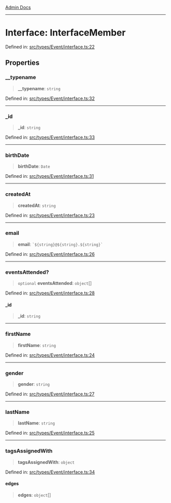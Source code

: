 [Admin Docs](/)

***

# Interface: InterfaceMember

Defined in: [src/types/Event/interface.ts:22](https://github.com/PalisadoesFoundation/talawa-admin/blob/main/src/types/Event/interface.ts#L22)

## Properties

### \_\_typename

> **\_\_typename**: `string`

Defined in: [src/types/Event/interface.ts:32](https://github.com/PalisadoesFoundation/talawa-admin/blob/main/src/types/Event/interface.ts#L32)

***

### \_id

> **\_id**: `string`

Defined in: [src/types/Event/interface.ts:33](https://github.com/PalisadoesFoundation/talawa-admin/blob/main/src/types/Event/interface.ts#L33)

***

### birthDate

> **birthDate**: `Date`

Defined in: [src/types/Event/interface.ts:31](https://github.com/PalisadoesFoundation/talawa-admin/blob/main/src/types/Event/interface.ts#L31)

***

### createdAt

> **createdAt**: `string`

Defined in: [src/types/Event/interface.ts:23](https://github.com/PalisadoesFoundation/talawa-admin/blob/main/src/types/Event/interface.ts#L23)

***

### email

> **email**: `` `${string}@${string}.${string}` ``

Defined in: [src/types/Event/interface.ts:26](https://github.com/PalisadoesFoundation/talawa-admin/blob/main/src/types/Event/interface.ts#L26)

***

### eventsAttended?

> `optional` **eventsAttended**: `object`[]

Defined in: [src/types/Event/interface.ts:28](https://github.com/PalisadoesFoundation/talawa-admin/blob/main/src/types/Event/interface.ts#L28)

#### \_id

> **\_id**: `string`

***

### firstName

> **firstName**: `string`

Defined in: [src/types/Event/interface.ts:24](https://github.com/PalisadoesFoundation/talawa-admin/blob/main/src/types/Event/interface.ts#L24)

***

### gender

> **gender**: `string`

Defined in: [src/types/Event/interface.ts:27](https://github.com/PalisadoesFoundation/talawa-admin/blob/main/src/types/Event/interface.ts#L27)

***

### lastName

> **lastName**: `string`

Defined in: [src/types/Event/interface.ts:25](https://github.com/PalisadoesFoundation/talawa-admin/blob/main/src/types/Event/interface.ts#L25)

***

### tagsAssignedWith

> **tagsAssignedWith**: `object`

Defined in: [src/types/Event/interface.ts:34](https://github.com/PalisadoesFoundation/talawa-admin/blob/main/src/types/Event/interface.ts#L34)

#### edges

> **edges**: `object`[]
